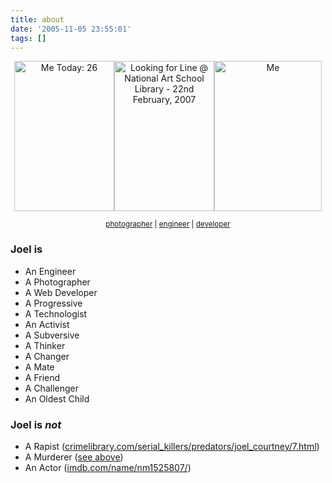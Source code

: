 ```yaml
---
title: about
date: '2005-11-05 23:55:01'
tags: []
---
```


<p align="center"><a href="http://www.flickr.com/photos/jufemaiz/564907923/"><img class="notsowide" src="http://farm2.static.flickr.com/1105/564907923_3b115e37d1_m.jpg" width="160" height="240" alt="Me Today: 26" /></a><a href="http://www.flickr.com/photos/jufemaiz/404517745/"><img class="notsowide" src="http://farm1.static.flickr.com/145/404517745_f7b015d655_m.jpg" width="160" height="240" alt="Looking for Line @ National Art School Library - 22nd February, 2007" /></a><a href="http://www.flickr.com/photos/jufemaiz/326545647/"><img class="notsowide" src="http://farm1.static.flickr.com/134/326545647_55d5245790_m.jpg" width="172" height="240" alt="Me" /></a></p>
<p align="center"><small><a href="http://flickr.com/photos/jufemaiz">photographer</a> | <a href="http://energy.com.au">engineer</a> | <a href="http://brewr.org">developer</a></small></p>

<h3>Joel is</h3>
<ul>
	<li>An Engineer</li>
	<li>A Photographer</li>
	<li>A Web Developer</li>
	<li>A Progressive</li>
	<li>A Technologist</li>
	<li>An Activist</li>
	<li>A Subversive</li>
	<li>A Thinker</li>
	<li>A Changer</li>
	<li>A Mate</li>
	<li>A Friend</li>
	<li>A Challenger</li>
	<li>An Oldest Child</li>
</ul>
<h3>Joel is <em><strong>not</strong></em></h3>
<ul>
	<li>A Rapist (<a href="http://www.crimelibrary.com/serial_killers/predators/joel_courtney/7.html">crimelibrary.com/serial_killers/predators/joel_courtney/7.html</a>)</li>
	<li>A Murderer (<a href="http://www.crimelibrary.com/serial_killers/predators/joel_courtney/7.html">see above</a>)</li>
	<li>An Actor (<a href="http://www.imdb.com/name/nm1525807/">imdb.com/name/nm1525807/</a>)</li>
</ul>
